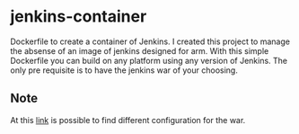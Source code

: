 # jenkins-container
Dockerfile to create a container of Jenkins.
I created this project to manage the absense of an image of jenkins designed for arm.
With this simple Dockerfile you can build on any platform using any version of Jenkins.
The only pre requisite is to have the jenkins war of your choosing.

## Note
At this [link](https://www.jenkins.io/doc/book/installing/initial-settings/) is possible to find different configuration for the war.
